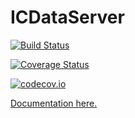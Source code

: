 # ICDataServer

[![Build Status](https://travis-ci.org/PainterQubits/ICDataServer.jl.svg?branch=master)](https://travis-ci.org/PainterQubits/ICDataServer.jl)

[![Coverage Status](https://coveralls.io/repos/PainterQubits/ICDataServer.jl/badge.svg?branch=master&service=github)](https://coveralls.io/github/PainterQubits/ICDataServer.jl?branch=master)

[![codecov.io](http://codecov.io/github/PainterQubits/ICDataServer.jl/coverage.svg?branch=master)](http://codecov.io/github/PainterQubits/ICDataServer.jl?branch=master)

[Documentation here.](https://painterqubits.github.io/ICDataServer.jl/)
